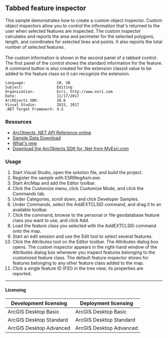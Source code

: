 ## Tabbed feature inspector

  <div xmlns="http://www.w3.org/1999/xhtml" xmlns:my="http://schemas.microsoft.com/office/infopath/2003/myXSD/2006-02-10T23:25:53">This sample demonstrates how to create a custom object inspector. Custom object inspectors allow you to control the information that's returned to the user when selected features are inspected. The custom inspector calculates and reports the area and perimeter for the selected polygons, length, and coordinates for selected lines and points. It also reports the total number of selected features. </div>
  <div xmlns="http://www.w3.org/1999/xhtml" xmlns:my="http://schemas.microsoft.com/office/infopath/2003/myXSD/2006-02-10T23:25:53"> </div>
  <div xmlns="http://www.w3.org/1999/xhtml" xmlns:my="http://schemas.microsoft.com/office/infopath/2003/myXSD/2006-02-10T23:25:53">The custom information is shown in the second panel of a tabbed control. The first panel of the control shows the standard information for the feature. A command button is also created for the extension classid value to be added to the feature class so it can recognize the extension.</div>  


<!-- TODO: Fill this section below with metadata about this sample-->
```
Language:              C#, VB
Subject:               Editing
Organization:          Esri, http://www.esri.com
Date:                  11/17/2017
ArcObjects SDK:        10.6
Visual Studio:         2015, 2017
.NET Target Framework: 4.5
```

### Resources

* [ArcObjects .NET API Reference online](http://desktop.arcgis.com/en/arcobjects/latest/net/webframe.htm)  
* [Sample Data Download](../../releases)  
* [What's new](http://desktop.arcgis.com/en/arcobjects/latest/net/webframe.htm#91cabc68-2271-400a-8ff9-c7fb25108546.htm)  
* [Download the ArcObjects SDK for .Net from MyEsri.com](https://my.esri.com/)  

### Usage
1. Start Visual Studio, open the solution file, and build the project.   
1. Register the sample with ESRIRegAsm.exe.  
1. Start ArcMap and add the Editor toolbar.   
1. Click the Customize menu, click Customize Mode, and click the Commands tab.  
1. Under Categories, scroll down, and click Developer Samples.  
1. Under Commands, select the AddEXTCLSID command, and drag it to an available toolbar.   
1. Click the command, browse to the personal or file geodatabase feature class you want to use, and click Add.  
1. Load the feature class you selected with the AddEXTCLSID command onto the map.   
1. Start an edit session and use the Edit tool to select several features.  
1. Click the Attributes tool on the Editor toolbar. The Attributes dialog box opens. The custom inspector appears in the right-hand window of the Attributes dialog box whenever you inspect features belonging to the customized feature class. The default feature inspector shows for features belonging to any other feature class added to the map.  
1. Click a single feature ID (FID) in the tree view; its properties are reported.  









---------------------------------

#### Licensing  
| Development licensing | Deployment licensing | 
| ------------- | ------------- | 
| ArcGIS Desktop Basic | ArcGIS Desktop Basic |  
| ArcGIS Desktop Standard | ArcGIS Desktop Standard |  
| ArcGIS Desktop Advanced | ArcGIS Desktop Advanced |  


